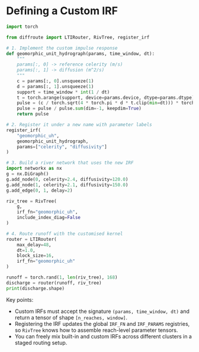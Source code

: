 # Defining a Custom IRF

```python
import torch

from diffroute import LTIRouter, RivTree, register_irf
```

```python
# 1. Implement the custom impulse response
def geomorphic_unit_hydrograph(params, time_window, dt):
    """
    params[:, 0] -> reference celerity (m/s)
    params[:, 1] -> diffusion (m^2/s)
    """
    c = params[:, 0].unsqueeze(1)
    d = params[:, 1].unsqueeze(1)
    support = time_window * int(1 / dt)
    t = torch.arange(support, device=params.device, dtype=params.dtype).unsqueeze(0) * dt
    pulse = (c / torch.sqrt(4 * torch.pi * d * t.clip(min=dt))) * torch.exp(-(c ** 2) * t / (4 * d))
    pulse = pulse / pulse.sum(dim=-1, keepdim=True)
    return pulse
```

```python
# 2. Register it under a new name with parameter labels
register_irf(
    "geomorphic_uh",
    geomorphic_unit_hydrograph,
    params=["celerity", "diffusivity"]
)
```

```python
# 3. Build a river network that uses the new IRF
import networkx as nx
g = nx.DiGraph()
g.add_node(0, celerity=2.4, diffusivity=120.0)
g.add_node(1, celerity=2.1, diffusivity=150.0)
g.add_edge(0, 1, delay=2)

riv_tree = RivTree(
    g,
    irf_fn="geomorphic_uh",
    include_index_diag=False
)
```

```python
# 4. Route runoff with the customised kernel
router = LTIRouter(
    max_delay=48,
    dt=1.0,
    block_size=16,
    irf_fn="geomorphic_uh"
)

runoff = torch.rand(1, len(riv_tree), 168)
discharge = router(runoff, riv_tree)
print(discharge.shape)
```

Key points:
- Custom IRFs must accept the signature `(params, time_window, dt)` and return a tensor of shape `[n_reaches, window]`.
- Registering the IRF updates the global `IRF_FN` and `IRF_PARAMS` registries, so `RivTree` knows how to assemble reach-level parameter tensors.
- You can freely mix built-in and custom IRFs across different clusters in a staged routing setup.
